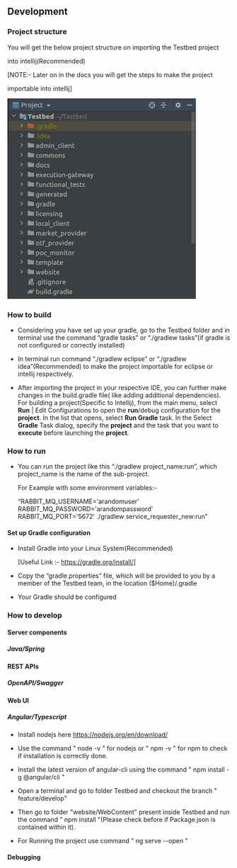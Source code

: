 ## Development

### Project structure

You will get the below project structure on importing the Testbed
project

into intellij(Recommended)

[NOTE:- Later on in the docs you will get the steps to make the project

importable into intellij]

![Project Structure](./images/Project-Structure.png)

### How to build

*	Considering you have set up your gradle, go to the Testbed folder and
	in terminal use the command “gradle tasks” or “./gradlew tasks”(if
	gradle is not configured or correctly installed)

*	In terminal run command “./gradlew eclipse” or “./gradlew
	idea”(Recommended) to make the project importable for eclipse or
	intellij respectively.

*	After importing the project in your respective IDE, you can further
	make changes in the build.gradle file( like adding additional
	dependencies). For building a project(Specific to Intellij), from the
	main menu, select **Run** | Edit Configurations to open the
	**run**/debug configuration for the **project**. In the list that opens,
	select **Run Gradle** task. In the Select **Gradle** Task dialog,
	specify the **project** and the task that you want to **execute** before
	launching the **project**.

### How to run

*	You can run the project like this “./gradlew project_name:run”,
	which project_name is the name of the sub-project.

	For Example with some environment variables:-

	“RABBIT_MQ_USERNAME='arandomuser'
	RABBIT_MQ_PASSWORD='arandompassword' RABBIT_MQ_PORT='5672' ./gradlew
	service_requester_new:run”

#### Set up Gradle configuration

*	Install Gradle into your Linux System(Recommended)

	[Useful Link :- <https://gradle.org/install/>]

*	Copy the “gradle.properties” file, which will be provided to you by a
	member of the Testbed team, in the location (\$Home)/.gradle

*	Your Gradle should be configured

### How to develop

#### Server components

##### Java/Spring

#### REST APIs

##### OpenAPI/Swagger

#### Web UI

##### Angular/Typescript

*	Install nodejs here <https://nodejs.org/en/download/>

*	Use the command " node -v " for nodejs or " npm -v " for npm to check 
	if installation is correctly done.

*	Install the latest version of angular-cli using the command " npm 		install -g @angular/cli "

*	Open a terminal and go to folder Testbed and checkout the branch " 		feature/develop"

*	Then go to folder "website/WebContent" present inside Testbed and run 		the command " npm install "(Please check before if Package.json is 		contained within it).

*	For Running the project use command " ng serve --open "

#### Debugging

